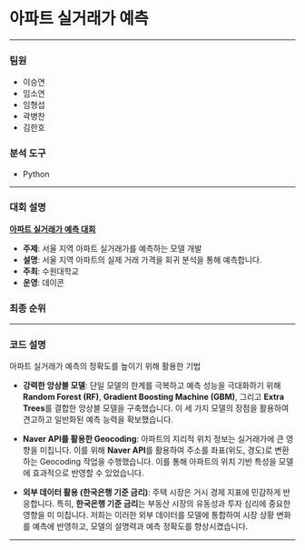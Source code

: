 # 아파트 실거래가 예측

---

### 팀원

* 이승연
* 임소연
* 임형섭
* 곽병찬
* 김한호

### 분석 도구

* Python

---

### 대회 설명

**[아파트 실거래가 예측 대회](https://dacon.io/competitions/official/236130/overview/description)**

* **주제**: 서울 지역 아파트 실거래가를 예측하는 모델 개발
* **설명**: 서울 지역 아파트의 실제 거래 가격을 회귀 분석을 통해 예측합니다.
* **주최**: 수원대학교
* **운영**: 데이콘

### 최종 순위

---

### 코드 설명

아파트 실거래가 예측의 정확도를 높이기 위해 활용한 기법

* **강력한 앙상블 모델**: 단일 모델의 한계를 극복하고 예측 성능을 극대화하기 위해 **Random Forest (RF)**, **Gradient Boosting Machine (GBM)**, 그리고 **Extra Trees**를 결합한 앙상블 모델을 구축했습니다. 이 세 가지 모델의 장점을 활용하여 견고하고 일반화된 예측 능력을 확보했습니다.

* **Naver API를 활용한 Geocoding**: 아파트의 지리적 위치 정보는 실거래가에 큰 영향을 미칩니다. 이를 위해 **Naver API**를 활용하여 주소를 좌표(위도, 경도)로 변환하는 Geocoding 작업을 수행했습니다. 이를 통해 아파트의 위치 기반 특성을 모델에 효과적으로 반영할 수 있었습니다.

* **외부 데이터 활용 (한국은행 기준 금리)**: 주택 시장은 거시 경제 지표에 민감하게 반응합니다. 특히, **한국은행 기준 금리**는 부동산 시장의 유동성과 투자 심리에 중요한 영향을 미 미칩니다. 저희는 이러한 외부 데이터를 모델에 통합하여 시장 상황 변화를 예측에 반영하고, 모델의 설명력과 예측 정확도를 향상시켰습니다.

---
